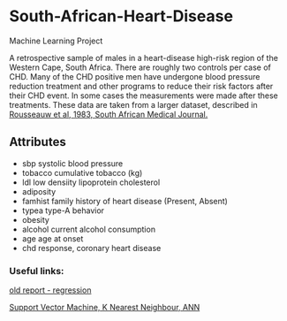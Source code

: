 # South-African-Heart-Disease

Machine Learning Project

A retrospective sample of males in a heart-disease high-risk region
of the Western Cape, South Africa. There are roughly two controls per
case of CHD. Many of the CHD positive men have undergone blood
pressure reduction treatment and other programs to reduce their risk
factors after their CHD event. In some cases the measurements were
made after these treatments. These data are taken from a larger
dataset, described in  [Rousseauw et al, 1983, South African Medical
Journal.](https://journals.co.za/doi/pdf/10.10520/AJA20785135_9894)

## Attributes

- sbp		systolic blood pressure
- tobacco		cumulative tobacco (kg)
- ldl		low densiity lipoprotein cholesterol
- adiposity
- famhist		family history of heart disease (Present, Absent)
- typea		type-A behavior
- obesity
- alcohol		current alcohol consumption
- age		age at onset
- chd		response, coronary heart disease

### Useful links:

[old report - regression](http://www.math.chalmers.se/Stat/Grundutb/GU/MSG500/A09/RegSummary09.pdf)

[Support Vector Machine, K Nearest Neighbour, ANN](https://blog.goodaudience.com/heart-disease-prediction-aa656f2db585)
